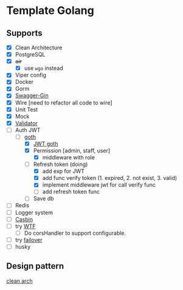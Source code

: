 # Template Golang

## Supports

- [x] Clean Architecture
- [x] PostgreSQL
- [x] ~~air~~
  - [x] use `wgo` instead
- [x] Viper config
- [x] Docker
- [x] Gorm
- [x] [Swagger-Gin](https://github.com/swaggo/gin-swagger)
- [x] Wire [need to refactor all code to wire]
- [x] Unit Test
- [x] Mock
- [x] [Validator](https://github.com/go-playground/validator)
- [ ] Auth JWT
  - [ ] [goth](https://github.com/markbates/goth)
    - [x] [JWT goth](https://github.com/markbates/goth/issues/310)
    - [x] Permission [admin, staff, user]
      - [x] middleware with role
    - [ ] Refresh token (doing)
      - [x] add exp for JWT
      - [x] add func verify token (1. expired, 2. not exist, 3. valid)
      - [x] implement middleware jwt for call verify func
      - [ ] add refresh token func
    - [ ] Save db
- [ ] Redis
- [ ] Logger system
- [ ] [Casbin](https://github.com/casbin/casbin)
- [ ] try [WTF](https://github.com/pallat/wtf)
  - [ ] Do corsHandler to support configurable.
- [ ] try [failover](https://github.com/wongnai/lmwn_gomeetup_failover)
- [ ] husky

## Design pattern

[clean arch](https://medium.com/@rayato159/how-to-implement-clean-architecture-in-golang-87e9f2c8c5e4)
